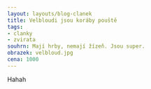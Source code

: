 ```yaml
---
layout: layouts/blog-clanek
title: Velbloudi jsou koráby pouště
tags:
- clanky
- zvirata
souhrn: Mají hrby, nemají žízeň. Jsou super.
obrazek: velbloud.jpg
cena: 1000
---
```



Hahah